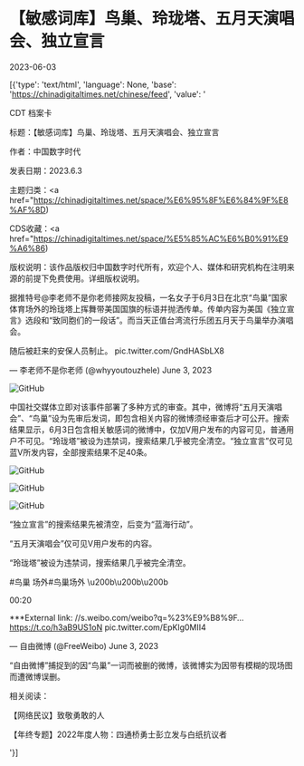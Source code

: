 # 【敏感词库】鸟巢、玲珑塔、五月天演唱会、独立宣言

2023-06-03

[{'type': 'text/html', 'language': None, 'base': 'https://chinadigitaltimes.net/chinese/feed', 'value': '

CDT 档案卡

标题：【敏感词库】鸟巢、玲珑塔、五月天演唱会、独立宣言

作者：中国数字时代

发表日期：2023.6.3

主题归类：<a href="https://chinadigitaltimes.net/space/%E6%95%8F%E6%84%9F%E8%AF%8D)

CDS收藏：<a href="https://chinadigitaltimes.net/space/%E5%85%AC%E6%B0%91%E9%A6%86)

版权说明：该作品版权归中国数字时代所有，欢迎个人、媒体和研究机构在注明来源的前提下免费使用。详细版权说明。





据推特号@李老师不是你老师接网友投稿，一名女子于6月3日在北京“鸟巢”国家体育场外的玲珑塔上挥舞带美国国旗的标语并抛洒传单。传单内容为美国《独立宣言》选段和“致同胞们的一段话”。而当天正值台湾流行乐团五月天于鸟巢举办演唱会。



随后被赶来的安保人员制止。 pic.twitter.com/GndHASbLX8

&mdash; 李老师不是你老师 (@whyyoutouzhele) June 3, 2023



![GitHub](https://chinadigitaltimes.net/chinese/files/2023/06/FxsofZcXoAMHvS-.jpg)

中国社交媒体立即对该事件部署了多种方式的审查。其中，微博将“五月天演唱会”、“鸟巢”设为先审后发词，即包含相关内容的微博须经审查后才可公开。搜索结果显示，6月3日包含相关敏感词的微博中，仅加V用户发布的内容可见，普通用户不可见。“玲珑塔”被设为违禁词，搜索结果几乎被完全清空。“独立宣言”仅可见蓝V所发内容，全部搜索结果不足40条。

![GitHub](https://chinadigitaltimes.net/chinese/files/2023/06/屏幕截图-2023-06-03-112507.png)

![GitHub](https://chinadigitaltimes.net/chinese/files/2023/06/屏幕截图-2023-06-03-112442.png)

![GitHub](https://chinadigitaltimes.net/chinese/files/2023/06/屏幕截图-2023-06-03-122102.png)

“独立宣言”的搜索结果先被清空，后变为“蓝海行动”。



“五月天演唱会”仅可见V用户发布的内容。





“玲珑塔”被设为违禁词，搜索结果几乎被完全清空。





#鸟巢 场外#鸟巢场外 \u200b\u200b\u200b

00:20

 ***External link: //s.weibo.com/weibo?q=%23%E9%B8%9F… https://t.co/h3aB9US1oN pic.twitter.com/EpKlg0MII4

&mdash; 自由微博 (@FreeWeibo) June 3, 2023



“自由微博”捕捉到的因“鸟巢”一词而被删的微博，该微博实为因带有模糊的现场图而遭微博误删。



相关阅读：



【网络民议】致敬勇敢的人

【年终专题】2022年度人物：四通桥勇士彭立发与白纸抗议者

'}]